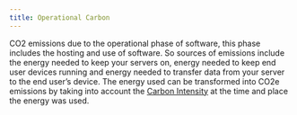 ```yaml
---
title: Operational Carbon
---
```


CO2 emissions due to the operational phase of software, this phase includes the hosting and use of software. So sources of emissions include the energy needed to keep your servers on, energy needed to keep end user devices running and energy needed to transfer data from your server to the end user’s device. The energy used can be transformed into CO2e emissions by taking into account the [Carbon Intensity](#carbon-intensity) at the time and place the energy was used.